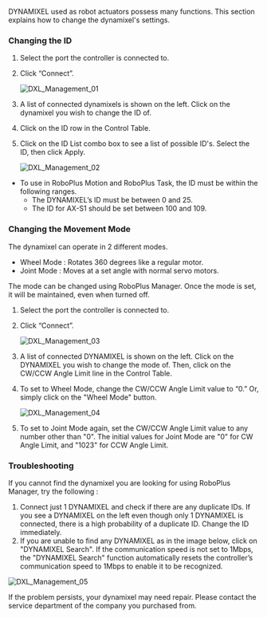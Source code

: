 DYNAMIXEL used as robot actuators possess many functions. This section explains how to change the dynamixel's settings.

### Changing the ID

1. Select the port the controller is connected to.
2. Click “Connect”.

    ![DXL_Management_01](/assets/images/sw/rplus1/manager/dxl_management_01.png)

3. A list of connected dynamixels is shown on the left. Click on the dynamixel you wish to change the ID of.
4. Click on the ID row in the Control Table.
5. Click on the ID List combo box to see a list of possible ID's. Select the ID, then click Apply.

    ![DXL_Management_02](/assets/images/sw/rplus1/manager/dxl_management_02.png)

- To use in RoboPlus Motion and RoboPlus Task, the ID must be within the following ranges.
  - The DYNAMIXEL’s ID must be between 0 and 25.
  - The ID for AX-S1 should be set between 100 and 109.

### Changing the Movement Mode

The dynamixel can operate in 2 different modes.
- Wheel Mode : Rotates 360 degrees like a regular motor.
- Joint Mode : Moves at a set angle with normal servo motors.

The mode can be changed using RoboPlus Manager. Once the mode is set, it will be maintained, even when turned off.

1. Select the port the controller is connected to.
2. Click “Connect”.

    ![DXL_Management_03](/assets/images/sw/rplus1/manager/dxl_management_03.png)

3. A list of connected DYNAMIXEL is shown on the left.  Click on the DYNAMIXEL you wish to change the mode of. Then, click on the CW/CCW Angle Limit line in the Control Table.
4. To set to Wheel Mode, change the CW/CCW Angle Limit value to “0.”  Or, simply click on the "Wheel Mode" button.

    ![DXL_Management_04](/assets/images/sw/rplus1/manager/dxl_management_04.png)

5. To set to Joint Mode again, set the CW/CCW Angle Limit value to any number other than "0". The initial values for Joint Mode are "0" for CW Angle Limit, and "1023" for CCW Angle Limit.

### Troubleshooting

If you cannot find the dynamixel you are looking for using RoboPlus Manager, try the following :
1. Connect just 1 DYNAMIXEL and check if there are any duplicate IDs. If you see a DYNAMIXEL on the left even though only 1 DYNAMIXEL is connected, there is a high probability of a duplicate ID. Change the ID immediately.
2. If you are unable to find any DYNAMIXEL as in the image below, click on "DYNAMIXEL Search". If the communication speed is not set to 1Mbps, the "DYNAMIXEL Search" function automatically resets the controller’s communication speed to 1Mbps to enable it to be recognized.

  ![DXL_Management_05](/assets/images/sw/rplus1/manager/dxl_management_05.png)

If the problem persists, your dynamixel may need repair. Please contact the service department of the company you purchased from.
